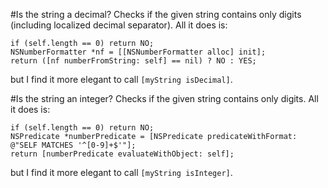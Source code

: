 #Is the string a decimal?
Checks if the given string contains only digits (including localized decimal separator). All it does is:

	if (self.length == 0) return NO;
	NSNumberFormatter *nf = [[NSNumberFormatter alloc] init];
	return ([nf numberFromString: self] == nil) ? NO : YES;
	
but I find it more elegant to call `[myString isDecimal]`.

#Is the string an integer?
Checks if the given string contains only digits. All it does is:

	if (self.length == 0) return NO;
	NSPredicate *numberPredicate = [NSPredicate predicateWithFormat: @"SELF MATCHES '^[0-9]+$'"];
    return [numberPredicate evaluateWithObject: self];
	
but I find it more elegant to call `[myString isInteger]`.